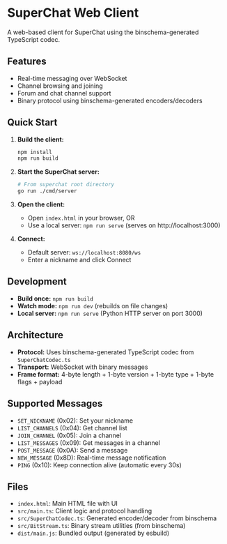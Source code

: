 # SuperChat Web Client

A web-based client for SuperChat using the binschema-generated TypeScript codec.

## Features

- Real-time messaging over WebSocket
- Channel browsing and joining
- Forum and chat channel support
- Binary protocol using binschema-generated encoders/decoders

## Quick Start

1. **Build the client:**
   ```bash
   npm install
   npm run build
   ```

2. **Start the SuperChat server:**
   ```bash
   # From superchat root directory
   go run ./cmd/server
   ```

3. **Open the client:**
   - Open `index.html` in your browser, OR
   - Use a local server: `npm run serve` (serves on http://localhost:3000)

4. **Connect:**
   - Default server: `ws://localhost:8080/ws`
   - Enter a nickname and click Connect

## Development

- **Build once:** `npm run build`
- **Watch mode:** `npm run dev` (rebuilds on file changes)
- **Local server:** `npm run serve` (Python HTTP server on port 3000)

## Architecture

- **Protocol:** Uses binschema-generated TypeScript codec from `SuperChatCodec.ts`
- **Transport:** WebSocket with binary messages
- **Frame format:** 4-byte length + 1-byte version + 1-byte type + 1-byte flags + payload

## Supported Messages

- `SET_NICKNAME` (0x02): Set your nickname
- `LIST_CHANNELS` (0x04): Get channel list
- `JOIN_CHANNEL` (0x05): Join a channel
- `LIST_MESSAGES` (0x09): Get messages in a channel
- `POST_MESSAGE` (0x0A): Send a message
- `NEW_MESSAGE` (0x8D): Real-time message notification
- `PING` (0x10): Keep connection alive (automatic every 30s)

## Files

- `index.html`: Main HTML file with UI
- `src/main.ts`: Client logic and protocol handling
- `src/SuperChatCodec.ts`: Generated encoder/decoder from binschema
- `src/BitStream.ts`: Binary stream utilities (from binschema)
- `dist/main.js`: Bundled output (generated by esbuild)
